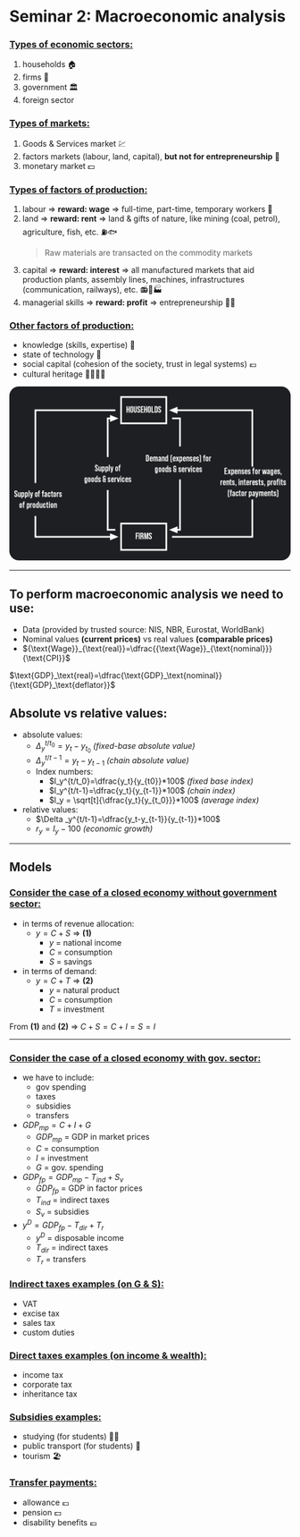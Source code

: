 # Seminar 2: Macroeconomic analysis

### <ins>Types of economic sectors:
1. households 🏠
2. firms 🏢
3. government 🏛️
4. foreign sector

### <ins>Types of markets:
1. Goods & Services market 💹
2. factors markets (labour, land, capital), **but not for entrepreneurship** 💸
3. monetary market 💵

### <ins>Types of factors of production:
1. labour $\Rightarrow$ **reward: wage** $\Rightarrow$ full-time, part-time, temporary workers 👷
2. land $\Rightarrow$ **reward: rent** $\Rightarrow$ land & gifts of nature, like mining (coal, petrol), agriculture, fish, etc. ⛽🐟
    > Raw materials are transacted on the commodity markets
3. capital $\Rightarrow$ **reward: interest** $\Rightarrow$ all manufactured markets that aid production plants, assembly lines, machines, infrastructures (communication, railways), etc. 📻🚂🏭
4. managerial skills $\Rightarrow$ **reward: profit** $\Rightarrow$ entrepreneurship 🧑‍💼

### <ins>Other factors of production:
- knowledge (skills, expertise) 📕
- state of technology 🧪
- social capital (cohesion of the society, trust in legal systems) 💶
- cultural heritage 👨‍👩‍👧‍👦

![](images/firms&households.png)

---

## To perform macroeconomic analysis we need to use:
- Data (provided by trusted source: NIS, NBR, Eurostat, WorldBank) 
- Nominal values **(current prices)** vs real values **(comparable prices)**
- ${\text{Wage}}_{\text{real}}=\dfrac{{\text{Wage}}_{\text{nominal}}}{\text{CPI}}$
    
$\text{GDP}_\text{real}=\dfrac{\text{GDP}_\text{nominal}}{\text{GDP}_\text{deflator}}$
    
## Absolute vs relative values:
- absolute values:
  - $\Delta_y^{t/t_0}=y_t-y_{t_0}$ *(fixed-base absolute value)*
  - $\Delta_y^{t/t-1}=y_t-y_{t-1}$ *(chain absolute value)*
  - Index numbers:
    - $I_y^{t/t_0}=\dfrac{y_t}{y_{t0}}*100$ *(fixed base index)*
    - $I_y^{t/t-1}=\dfrac{y_t}{y_{t-1}}*100$ *(chain index)*
    - $I_y = \sqrt[t]{\dfrac{y_t}{y_{t_0}}}*100$ *(average index)*
- relative values:
  - $\Delta _y^{t/t-1}=\dfrac{y_t-y_{t-1}}{y_{t-1}}*100$
  - $r_y = I_y - 100$ *(economic growth)*

---

## Models
### <ins>Consider the case of a closed economy without government sector:
- in terms of revenue allocation:
  - $y = C + S$ $\Rightarrow$ **(1)**
    - $y$ = national income
    - $C$ = consumption
    - $S$ = savings
- in terms of demand:
  - $y = C + T$ $\Rightarrow$ **(2)**
    - $y$ = natural product
    - $C$ = consumption
    - $T$ = investment

From **(1)** and **(2)** $\Rightarrow$ $C + S = C + I =S = I$

---

### <ins>Consider the case of a closed economy with gov. sector:
- we have to include:
  - gov spending
  - taxes
  - subsidies
  - transfers
- $GDP_{mp} = C + I + G$
  - $GDP_{mp}$ = GDP in market prices
  - $C$ = consumption
  - $I$ = investment
  - $G$ = gov. spending
- $GDP_{fp} = GDP_{mp} - T_{ind} + S_v$
  - $GDP_{fp}$ = GDP in factor prices
  - $T_{ind}$ = indirect taxes
  - $S_v$ = subsidies
- $y^D = GDP_{fp} - T_{dir} + T_r$
  - $y^D$ = disposable income
  - $T_{dir}$ = indirect taxes
  - $T_r$ = transfers

### <ins>Indirect taxes examples (on G & S):
- VAT
- excise tax
- sales tax
- custom duties

### <ins>Direct taxes examples (on income & wealth):
  - income tax
  - corporate tax
  - inheritance tax

### <ins>Subsidies examples:
- studying (for students) 🧑‍🎓
- public transport (for students) 🚌
- tourism 🏖️

### <ins> Transfer payments:
- allowance 💷
- pension 💵
- disability benefits 💶
